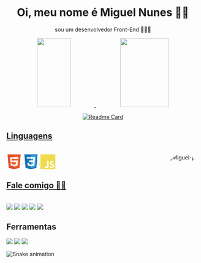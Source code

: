 <h1 align="center" color="38ff32">Oi, meu nome é Miguel Nunes 👋🏽</h1>
<p align="center">sou um desenvolvedor Front-End 👨🏽‍💻</p>


<div align="center">
  <a href="https://github.com/Sapuiat">
  <img height="180em" width="42%" src="https://github-readme-stats.vercel.app/api?username=Sapuiat&show_icons=true&theme=github_dark&include_all_commits=true&count_private=true"/>
  <img height="180em" width="50%" src="https://github-readme-stats.vercel.app/api/top-langs/?username=Sapuiat&layout=compact&langs_count=7&theme=github_dark"/> 
    
  <a href="https://sapuiat.github.io/projetos/">![Readme Card](https://github-readme-stats.vercel.app/api/pin/?username=Sapuiat&repo=projetos&theme=github_dark) 
     
</div>
  
  
  
  <h2>Linguagens</h2>
<div style="display: inline_block"><br>
  <img align="center" alt="Miguel-HTML" height="40" width="40" src="https://raw.githubusercontent.com/devicons/devicon/master/icons/html5/html5-original.svg">
  <img align="center" alt="Miguel-CSS" height="40" width="40" src="https://raw.githubusercontent.com/devicons/devicon/master/icons/css3/css3-original.svg">
  <img align="center" alt="Miguel-Js" height="40" width="40" src="https://raw.githubusercontent.com/devicons/devicon/master/icons/javascript/javascript-plain.svg">
  <img align="right" alt="Miguel-pic" height="150" style="border-radius:50px;" src="https://images-ext-2.discordapp.net/external/UMXiC7XewqIO0g7qo6hjDsVA8gqY8OMGcokOlp5GNJE/https/i.picasion.com/pic92/97b419a04f6f24d7e67461bb7a4f6b94.gif?width=240&height=240">
</div> 
  <h2> Fale comigo 🤝🏽</h2>
  <br>
<div> 
  <a href="https://twitter.com/miguelfrontend" target="_blank"><img src="https://img.shields.io/badge/Twitter-1DA1F2?style=for-the-badge&logo=twitter&logoColor=white"  target="_blank"></a>
  <a href="https://www.instagram.com/miguelfrontend/" target="_blank"><img src="https://img.shields.io/badge/-Instagram-%23E4405F?style=for-the-badge&logo=instagram&logoColor=white" target="_blank"></a>
 	<a href="https://wa.me/+5561995657945" target="_blank"><img src="https://img.shields.io/badge/WhatsApp-25D366?style=for-the-badge&logo=whatsapp&logoColor=white" target="_blank"></a>
 <a href="https://discord.gg/7sJraJ2HEE" target="_blank"><img src="https://img.shields.io/badge/Discord-7289DA?style=for-the-badge&logo=discord&logoColor=white" target="_blank"></a> 
  <a href = "mailto:miguelfrontend@gmail.com"><img src="https://img.shields.io/badge/-Gmail-%23333?style=for-the-badge&logo=gmail&logoColor=white" target="_blank"></a>
  <a href="https://www.linkedin.com/in/miguel-nunes-72b1ba253/" target="_blank"></a>
  
  <h2>Ferramentas</h2>
  <img src="https://img.shields.io/badge/Visual_Studio_Code-0078D4?style=for-the-badge&logo=visual%20studio%20code&logoColor=white"></img>
  <img src="https://img.shields.io/badge/GIT-E44C30?style=for-the-badge&logo=git&logoColor=white"></img>
  <img src="https://img.shields.io/badge/GitHub-100000?style=for-the-badge&logo=github&logoColor=white"></img>
  <br>
  
  
  ![Snake animation](https://github.com/Sapuiat/Sapuiat/blob/output/github-contribution-grid-snake.svg)
  
  
</div>
